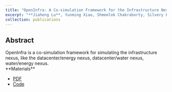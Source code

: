 ```yaml
---
title: "OpenInfra: A Co-simulation Framework for the Infrastructure Nexus"
excerpt: "**Jiaheng Lu**, Yunming Xiao, Shmeelok Chakraborty, Silvery Fu, Yoon Sung Ji, Ang Chen, Mosharaf Chowdhury, Nalini Rao, Sylvia Ratnasamy, Xinyu Wang. <br>*HotInfra (SOSP Workshop)*, 2024"
collection: publications
---
```


<h2>Abstract</h2>
OpenInfra is a co-simulation framework for simulating the infrastructure nexus, like the datacenter/energy nexus, datacenter/water nexus, water/energy nexus.
<br>
**Materials**
<ul>
<li><a href="https://hotinfra24.github.io/">PDF</a></li>
<li><a href="https://github.com/JhengLu/OpenInfra">Code</a></li>
</ul>

